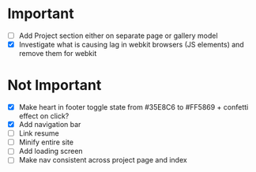 # Important
- [ ] Add Project section either on separate page or gallery model
- [X] Investigate what is causing lag in webkit browsers (JS elements) and remove them for webkit

# Not Important
- [X] Make heart in footer toggle state from #35E8C6 to #FF5869 + confetti effect on click?
- [X] Add navigation bar
- [ ] Link resume
- [ ] Minify entire site
- [ ] Add loading screen
- [ ] Make nav consistent across project page and index
